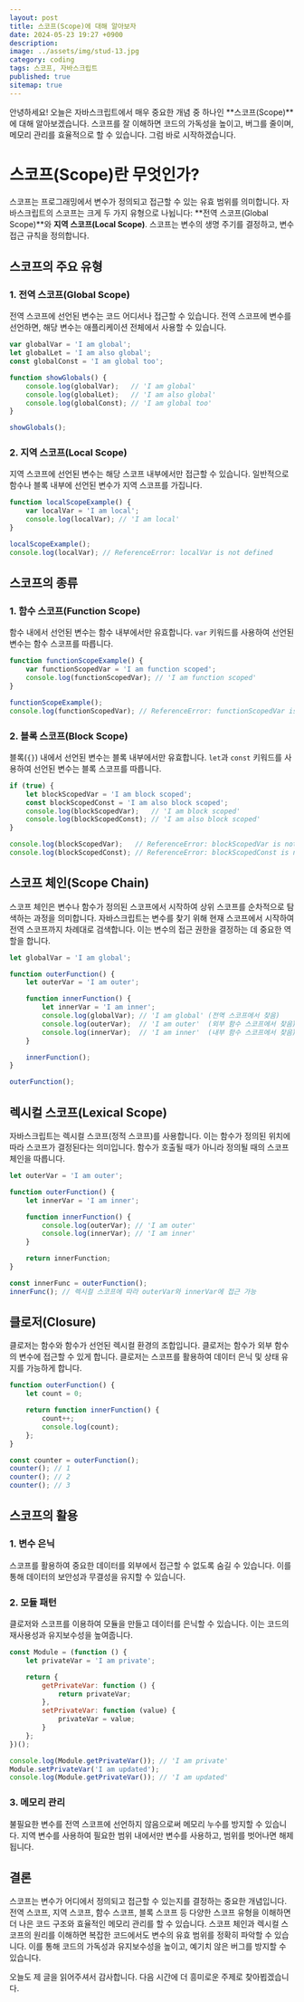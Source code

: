 ```yaml
---
layout: post
title: 스코프(Scope)에 대해 알아보자
date: 2024-05-23 19:27 +0900
description: 
image: ../assets/img/stud-13.jpg
category: coding
tags: 스코프, 자바스크립트
published: true
sitemap: true
---
```


안녕하세요! 오늘은 자바스크립트에서 매우 중요한 개념 중 하나인 **스코프(Scope)**에 대해 알아보겠습니다. 스코프를 잘 이해하면 코드의 가독성을 높이고, 버그를 줄이며, 메모리 관리를 효율적으로 할 수 있습니다. 그럼 바로 시작하겠습니다.

# 스코프(Scope)란 무엇인가?

스코프는 프로그래밍에서 변수가 정의되고 접근할 수 있는 유효 범위를 의미합니다. 자바스크립트의 스코프는 크게 두 가지 유형으로 나뉩니다: **전역 스코프(Global Scope)**와 **지역 스코프(Local Scope)**. 스코프는 변수의 생명 주기를 결정하고, 변수 접근 규칙을 정의합니다.

## 스코프의 주요 유형

### 1. 전역 스코프(Global Scope)

전역 스코프에 선언된 변수는 코드 어디서나 접근할 수 있습니다. 전역 스코프에 변수를 선언하면, 해당 변수는 애플리케이션 전체에서 사용할 수 있습니다.

```javascript
var globalVar = 'I am global';
let globalLet = 'I am also global';
const globalConst = 'I am global too';

function showGlobals() {
    console.log(globalVar);   // 'I am global'
    console.log(globalLet);   // 'I am also global'
    console.log(globalConst); // 'I am global too'
}

showGlobals();
```

### 2. 지역 스코프(Local Scope)

지역 스코프에 선언된 변수는 해당 스코프 내부에서만 접근할 수 있습니다. 일반적으로 함수나 블록 내부에 선언된 변수가 지역 스코프를 가집니다.

```javascript
function localScopeExample() {
    var localVar = 'I am local';
    console.log(localVar); // 'I am local'
}

localScopeExample();
console.log(localVar); // ReferenceError: localVar is not defined
```

## 스코프의 종류

### 1. 함수 스코프(Function Scope)

함수 내에서 선언된 변수는 함수 내부에서만 유효합니다. `var` 키워드를 사용하여 선언된 변수는 함수 스코프를 따릅니다.

```javascript
function functionScopeExample() {
    var functionScopedVar = 'I am function scoped';
    console.log(functionScopedVar); // 'I am function scoped'
}

functionScopeExample();
console.log(functionScopedVar); // ReferenceError: functionScopedVar is not defined
```

### 2. 블록 스코프(Block Scope)

블록(`{}`) 내에서 선언된 변수는 블록 내부에서만 유효합니다. `let`과 `const` 키워드를 사용하여 선언된 변수는 블록 스코프를 따릅니다.

```javascript
if (true) {
    let blockScopedVar = 'I am block scoped';
    const blockScopedConst = 'I am also block scoped';
    console.log(blockScopedVar);   // 'I am block scoped'
    console.log(blockScopedConst); // 'I am also block scoped'
}

console.log(blockScopedVar);   // ReferenceError: blockScopedVar is not defined
console.log(blockScopedConst); // ReferenceError: blockScopedConst is not defined
```

## 스코프 체인(Scope Chain)

스코프 체인은 변수나 함수가 정의된 스코프에서 시작하여 상위 스코프를 순차적으로 탐색하는 과정을 의미합니다. 자바스크립트는 변수를 찾기 위해 현재 스코프에서 시작하여 전역 스코프까지 차례대로 검색합니다. 이는 변수의 접근 권한을 결정하는 데 중요한 역할을 합니다.

```javascript
let globalVar = 'I am global';

function outerFunction() {
    let outerVar = 'I am outer';

    function innerFunction() {
        let innerVar = 'I am inner';
        console.log(globalVar); // 'I am global' (전역 스코프에서 찾음)
        console.log(outerVar);  // 'I am outer'  (외부 함수 스코프에서 찾음)
        console.log(innerVar);  // 'I am inner'  (내부 함수 스코프에서 찾음)
    }

    innerFunction();
}

outerFunction();
```

## 렉시컬 스코프(Lexical Scope)

자바스크립트는 렉시컬 스코프(정적 스코프)를 사용합니다. 이는 함수가 정의된 위치에 따라 스코프가 결정된다는 의미입니다. 함수가 호출될 때가 아니라 정의될 때의 스코프 체인을 따릅니다.

```javascript
let outerVar = 'I am outer';

function outerFunction() {
    let innerVar = 'I am inner';

    function innerFunction() {
        console.log(outerVar); // 'I am outer'
        console.log(innerVar); // 'I am inner'
    }

    return innerFunction;
}

const innerFunc = outerFunction();
innerFunc(); // 렉시컬 스코프에 따라 outerVar와 innerVar에 접근 가능
```

## 클로저(Closure)

클로저는 함수와 함수가 선언된 렉시컬 환경의 조합입니다. 클로저는 함수가 외부 함수의 변수에 접근할 수 있게 합니다. 클로저는 스코프를 활용하여 데이터 은닉 및 상태 유지를 가능하게 합니다.

```javascript
function outerFunction() {
    let count = 0;

    return function innerFunction() {
        count++;
        console.log(count);
    };
}

const counter = outerFunction();
counter(); // 1
counter(); // 2
counter(); // 3
```

## 스코프의 활용

### 1. 변수 은닉

스코프를 활용하여 중요한 데이터를 외부에서 접근할 수 없도록 숨길 수 있습니다. 이를 통해 데이터의 보안성과 무결성을 유지할 수 있습니다.

### 2. 모듈 패턴

클로저와 스코프를 이용하여 모듈을 만들고 데이터를 은닉할 수 있습니다. 이는 코드의 재사용성과 유지보수성을 높여줍니다.

```javascript
const Module = (function () {
    let privateVar = 'I am private';

    return {
        getPrivateVar: function () {
            return privateVar;
        },
        setPrivateVar: function (value) {
            privateVar = value;
        }
    };
})();

console.log(Module.getPrivateVar()); // 'I am private'
Module.setPrivateVar('I am updated');
console.log(Module.getPrivateVar()); // 'I am updated'
```

### 3. 메모리 관리

불필요한 변수를 전역 스코프에 선언하지 않음으로써 메모리 누수를 방지할 수 있습니다. 지역 변수를 사용하여 필요한 범위 내에서만 변수를 사용하고, 범위를 벗어나면 해제됩니다.

## 결론

스코프는 변수가 어디에서 정의되고 접근할 수 있는지를 결정하는 중요한 개념입니다. 전역 스코프, 지역 스코프, 함수 스코프, 블록 스코프 등 다양한 스코프 유형을 이해하면 더 나은 코드 구조와 효율적인 메모리 관리를 할 수 있습니다. 스코프 체인과 렉시컬 스코프의 원리를 이해하면 복잡한 코드에서도 변수의 유효 범위를 정확히 파악할 수 있습니다. 이를 통해 코드의 가독성과 유지보수성을 높이고, 예기치 않은 버그를 방지할 수 있습니다.

오늘도 제 글을 읽어주셔서 감사합니다. 다음 시간에 더 흥미로운 주제로 찾아뵙겠습니다.